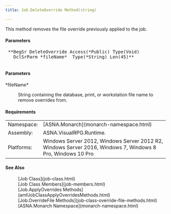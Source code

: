 ```yaml
---
title: Job.DeleteOverride Method(string)

---
```


This method removes the file override previously applied to the job.

#### Parameters
<pre class="prettyprint">
 **BegSr DeleteOverride Access(*Public) Type(Void)
   DclSrParm *fileName*  Type(*String) Len(45)** 
          </pre>

#### Parameters
<dl>
            <dt>
 *fileName* 
            </dt>
            <dd>

String containing the database, print, or workstation file name to remove overrides from.
</dd>
</dl>

<!-- start -->

#### Requirements
<table class="dttable" cellspacing="0" cellpadding="4" width="60%">
           <colgroup>
            <col width="15%" style="font-weight:bold" />
            <col width="85%" />
          </colgroup>
          <tr>
            <td>Namespace:</td>
            <td>[ASNA.Monarch](monarch-namespace.html)</td>
          </tr>
          <tr>
            <td>Assembly:</td>
            <td>ASNA.VisualRPG.Runtime.</td>
          </tr>
         <tr>
            <td>Platforms:</td>
            <td> Windows Server 2012, Windows Server 2012 R2, Windows Server 2016, Windows 7, Windows 8 Pro, Windows 10 Pro</td>
         </tr>
</table>

#### See Also
<dl>
        <dd>[Job Class](job-class.html)</dd>
       <dd>[Job Class Members](job-members.html)</dd>
        <dd>[Job.ApplyOverrides Methods](amfJobClassApplyOverridesMethods.html)</dd>
      <dd>[Job.OverrideFile Methods](job-class-override-file-methods.html)</dd>
      <dd>[ASNA.Monarch Namespace](monarch-namespace.html)</dd>
</dl>

